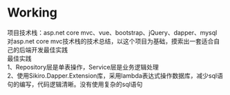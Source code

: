 # Working
项目技术栈：asp.net core mvc、vue、bootstrap、jQuery、dapper、mysql  
对asp.net core mvc技术栈的技术总结，以这个项目为基础，摸索出一套适合自己的后端开发最佳实践  
最佳实践  
1、Repository层是单表操作，Service层是业务逻辑处理  
2、使用Sikiro.Dapper.Extension库，采用lambda表达式操作数据库，减少sql语句的编写，代码逻辑清晰。没有使用复杂的sql语句  
